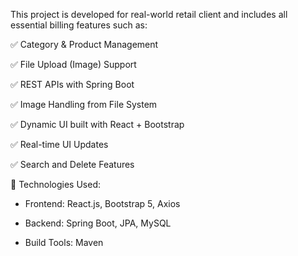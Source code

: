 This project is developed for  real-world retail client and includes all essential billing features such as:

✅ Category & Product Management  

✅ File Upload (Image) Support  

✅ REST APIs with Spring Boot  

✅ Image Handling from File System  

✅ Dynamic UI built with React + Bootstrap  

✅ Real-time UI Updates  

✅ Search and Delete Features  


🔧 Technologies Used:

- Frontend: React.js, Bootstrap 5, Axios

- Backend: Spring Boot, JPA, MySQL

- Build Tools: Maven
